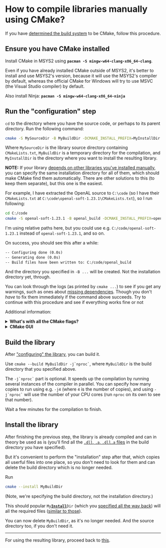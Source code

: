 # How to compile libraries manually using CMake?

If you have [determined the build system](/using_libraries_compiling_manually.md#determine-the-build-system) to be CMake, follow this procedure.

## Ensure you have CMake installed

Install CMake in MSYS2 using **`pacman -S mingw-w64-clang-x86_64-clang`**.

Even if you have already installed CMake outside of MSYS2, it's better to install and use MSYS2's version, because it will use the MSYS2's compiler by default, whereas the official CMake for Windows will try to use MSVC (the Visual Studio compiler) by default.

Also install Ninja: **`pacman -S mingw-w64-clang-x86_64-ninja`**

## Run the "configuration" step

`cd` to the directory where you have the source code, or perhaps to its parent directory. Run the following command:

```sh
cmake -S MySourceDir -B MyBuildDir -DCMAKE_INSTALL_PREFIX=MyInstallDir -DCMAKE_BUILD_TYPE=Release -DBUILD_SHARED_LIBS=ON
```
Where `MySourceDir` is the library source directory containing `CMakeLists.txt`, `MyBuildDir` is a temporary directory for the compilation, and `MyInstallDir` is the directory where you want to install the resulting library.

**NOTE:** If your library [depends on other libraries you've installed manually](/using_libraries_compiling_manually.md#install-dependencies), you can specify the same installation directory for all of them, which should make CMake find them automatically. There are other solutions to this (to keep them separate), but this one is the easiest.

For example, I have extracted the OpenAL source to `C:\code` (so I have their `CMakeLists.txt` at `C:\code\openal-soft-1.23.1\CMakeLists.txt`), so I run following:
```sh
cd C:/code
cmake -S openal-soft-1.23.1 -B openal_build -DCMAKE_INSTALL_PREFIX=openal_install -DCMAKE_BUILD_TYPE=Release -DBUILD_SHARED_LIBS=ON
```
I'm using relative paths here, but you could use e.g. `C:/code/openal-soft-1.23.1` instead of `openal-soft-1.23.1`, and so on.

On success, you should see this after a while:
```
-- Configuring done (0.0s)
-- Generating done (0.0s)
-- Build files have been written to: C:/code/openal_build
```
And the directory you specified in `-B ...` will be created. Not the installation directory yet, through.

You can look through the logs (as printed by `cmake ...`) to see if you get any warnings, such as ones about [missing dependencies](/using_libraries_compiling_manually.md#install-dependencies). Though you don't *have* to fix them immediately if the command above succeeds. Try to continue with this procedure and see if everything works fine or not

Additional information:

<details><summary><b>What's with all the CMake flags?</b></summary>

The *minimal* usage of CMake is just `cmake -S ... -B ...` (and even `-S ...` can be omitted if it's the current directory), but I've thrown in a few more useful flags:

* `-DCMAKE_INSTALL_PREFIX=...` will install the resulting library to the specified directory. Not specifying this will make it default to `C:\msys64\clang64`, which isn't great, because libraries installed to that location can conflict with libraries installed via `pacman`. (This is a problem unique to MSYS2, because on Linux the default installation directory `/usr/local` is separate from everything else and is empty by default.)

   Another option is to not install anywhere, and manually copy the files (then you don't care about this flag), but this is stone age technology.

* `-DCMAKE_BUILD_TYPE=Release` will perform a release build (with optimization enabled, and with no debugging information). Change this if you want to.

* `-DBUILD_SHARED_LIBS=ON` will typically enable building [shared libraries](/using_libraries_pacman.md#step-2-make-sure-calling-functions-works), because some libraries don't enable this by default. This isn't strictly necessary.

</details>

<details><summary><b>CMake GUI</b></summary>

CMake has a GUI that you can use to view library's compilation settings. (Sadly the version of cmake-gui in `pacman` appears to be broken, you have to install it from the official CMake installer.)

[![cmake gui](/images/cmake_gui_openal.png)](/images/cmake_gui_openal.png)

If you find any interesting settings you want to change, delete the build directory and re-run the `cmake ...` command above with the extra `-D...=...` flags.

</details>

## Build the library

After ["configuring" the library](#run-the-configuration-step), you can build it.

Use `` cmake --build MyBuildDir -j`nproc` ``, where `MyBuildDir` is the build directory that you specified above.

The `` -j`nproc` `` part is optional. It speeds up the compilation by running several instances of the compiler in parallel. You can specify how many copies to run using e.g. `-j4` (where `4` is the number of copies), and using `` -j`nproc` `` will use the number of your CPU cores (run `nproc` on its own to see that number).

Wait a few minutes for the compilation to finish.

## Install the library

After finishing the previous step, the library is already compiled and can in theory be used as is (you'll find all the [`.dll`, `.a`, `.dll.a` files](/using_libraries_pacman.md#look-at-what-you-have-installed) in the build directory you have specified).

But it's convenient to perform the "installation" step after that, which copies all userful files into one place, so you don't need to look for them and can delete the build directory which is no longer needed.

Run
```sh
cmake --install MyBuildDir
```
(Note, we're specifying the build directory, not the installation directory.)

This should popular <code>My<u><b>Install</b></u>Dir</code> (which you [specified all the way back](#run-the-configuration-step)) will all the required files ([similar to those](/using_libraries_pacman.md#look-at-what-you-have-installed)).

You can now delete `MyBuildDir`, as it's no longer needed. And the source directory too, if you don't need it.

---

For using the resulting library, proceed back to [this](/using_libraries_compiling_manually.md#determine-the-compiler-flags).
